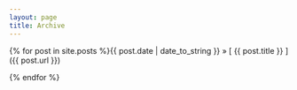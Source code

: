 ```yaml
---
layout: page
title: Archive
---
```


{% for post in site.posts %}{{ post.date | date_to_string }} &#187; [ {{ post.title }} ]({{ post.url }})

{% endfor %}
